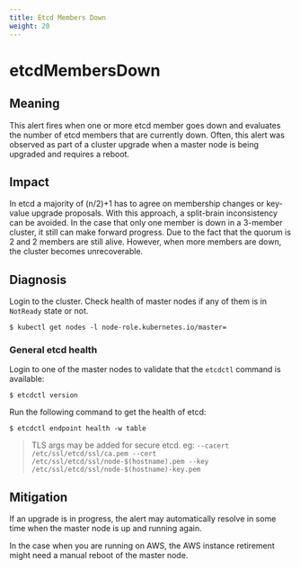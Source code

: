 ```yaml
---
title: Etcd Members Down
weight: 20
---
```


# etcdMembersDown

## Meaning

This alert fires when one or more etcd member goes down and evaluates the
number of etcd members that are currently down. Often, this alert was observed
as part of a cluster upgrade when a master node is being upgraded and requires a
reboot.

## Impact

In etcd a majority of (n/2)+1 has to agree on membership changes or key-value
upgrade proposals. With this approach, a split-brain inconsistency can be
avoided. In the case that only one member is down in a 3-member cluster, it
still can make forward progress. Due to the fact that the quorum is 2 and 2
members are still alive. However, when more members are down, the cluster
becomes unrecoverable.

## Diagnosis

Login to the cluster. Check health of master nodes if any of them is in
`NotReady` state or not.

```shell
$ kubectl get nodes -l node-role.kubernetes.io/master=
```

### General etcd health

Login to one of the master nodes to validate that the `etcdctl` command is available:

```shell
$ etcdctl version
```

Run the following command to get the health of etcd:

```shell
$ etcdctl endpoint health -w table
```

> TLS args may be added for secure etcd. eg: `--cacert /etc/ssl/etcd/ssl/ca.pem --cert /etc/ssl/etcd/ssl/node-$(hostname).pem --key /etc/ssl/etcd/ssl/node-$(hostname)-key.pem`

## Mitigation

If an upgrade is in progress, the alert may automatically resolve in some time
when the master node is up and running again. 

In the case when you are running on AWS, the AWS instance retirement might need
a manual reboot of the master node.
